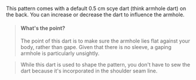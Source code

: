 
This pattern comes with a default 0.5 cm scye dart (think armhole dart) on the back. You can increase or decrease the dart to influence the armhole.

> #### What's the point?
> 
> The point of this dart is to make sure the armhole lies flat against your body, rather than gape. Given that there is no sleeve, a gaping armhole is particularly unsightly.

> While this dart is used to shape the pattern, you don't have to sew the dart because it's incorporated in the shoulder seam line.
